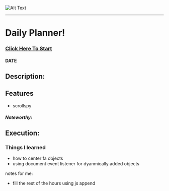 ![Alt Text](image-link)

---

# Daily Planner!

### [Click Here To Start](link)

#### **DATE** 

## Description:

## Features
- scrollspy

##### Noteworthy:

## Execution:

### Things I learned
- how to center fa objects
- using document event listener for dyanmically added objects


notes for me:

- fill the rest of the hours using js append
